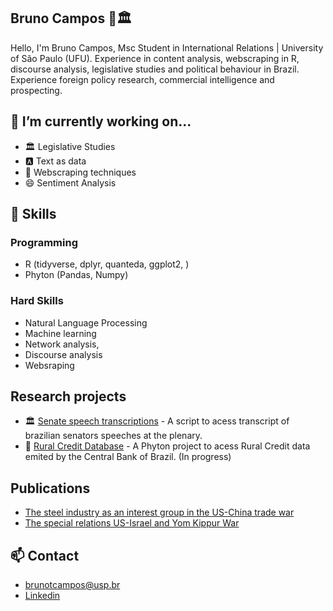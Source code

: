 ## Bruno Campos 👋🏛️

Hello, I'm Bruno Campos, Msc Student in International Relations | University of São Paulo (UFU). Experience in content analysis, webscraping in R, discourse analysis, legislative studies and political behaviour in Brazil. Experience foreign policy research, commercial intelligence and prospecting.

## 🔭 I’m currently working on... 
- 🏛️ Legislative Studies
- 🅰️ Text as data
- 🎲 Webscraping techniques
- 😄 Sentiment Analysis

## 💬 Skills
### Programming
- R (tidyverse, dplyr, quanteda, ggplot2, ) 
- Phyton (Pandas, Numpy)

### Hard Skills
- Natural Language Processing
- Machine learning
- Network analysis,
- Discourse analysis
- Websraping

## Research projects
- 🏛️ [Senate speech transcriptions](https://github.com/BrunoTCampos/transcricao_disc_senado) - A script to acess transcript of brazilian senators speeches at the plenary.
- 🌱 [Rural Credit Database](https://github.com/BrunoTCampos/credito_ruralBC) - A Phyton project to acess Rural Credit data emited by the Central Bank of Brazil. (In progress) 

## Publications
- [The steel industry as an interest group in the US-China trade war](https://www.agendapolitica.ufscar.br/index.php/agendapolitica/article/view/828)
- [The special relations US-Israel and Yom Kippur War](https://ipri.unl.pt/images/publicacoes/revista_ri/pdf/ri70/RI_70_art09_BMBCDL.pdf)

## 📫 Contact 
- [brunotcampos@usp.br](brunotcampos@usp.br)
- [Linkedin](https://www.linkedin.com/in/bruno-taddeo-de-lima-campos/)
